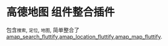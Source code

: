 # 高德地图 组件整合插件 

包含`搜索`, `定位`, `地图`, 简单整合了[amap_search_fluttify](https://pub.flutter-io.cn/packages/amap_search_fluttify),[amap_location_fluttify](https://pub.flutter-io.cn/packages/amap_location_fluttify),[amap_map_fluttify](https://pub.flutter-io.cn/packages/amap_map_fluttify).
